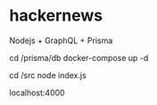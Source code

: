 # hackernews
Nodejs + GraphQL + Prisma

cd /prisma/db
docker-compose up -d

cd /src
node index.js


localhost:4000
